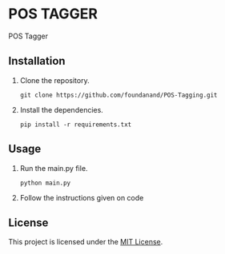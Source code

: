 # POS TAGGER 

POS Tagger

## Installation

1. Clone the repository.
    ```shell
    git clone https://github.com/foundanand/POS-Tagging.git
    ```
2. Install the dependencies.
    ```shell
    pip install -r requirements.txt
    ```

## Usage

1. Run the main.py file.
    ```shell
    python main.py
    ```
2. Follow the instructions given on code


## License

This project is licensed under the [MIT License](LICENSE).

